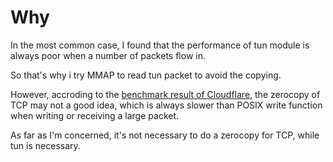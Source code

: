 # Why

In the most common case, I found that the performance of tun module is always poor when a number of packets flow in.

So that's why i try MMAP to read tun packet to avoid the copying.

However, accroding to the [benchmark result of Cloudflare](https://blog.cloudflare.com/sockmap-tcp-splicing-of-the-future/), the zerocopy of TCP may not a good idea, which is always slower than POSIX write function when writing or receiving a large packet.



As far as I'm concerned, it's not necessary to do a zerocopy for TCP, while tun is necessary.


